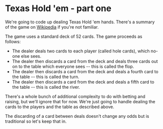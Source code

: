 # Texas Hold 'em - part one

We're going to code up dealing Texas Hold 'em hands. There's a summary of the game on
[Wikipedia](https://en.wikipedia.org/wiki/Texas_hold_%27em) if you're not familiar.

The game uses a standard deck of 52 cards. The game proceeds as follows:

- The dealer deals two cards to each player (called hole cards), which no-one else sees.
- The dealer then discards a card from the deck and deals three cards out on to the table which everyone sees -- this is
  called the flop.
- The dealer then discards a card from the deck and deals a fourth card to the table -- this is called the turn.
- The dealer then discards a card from the deck and deals a fifth card to the table -- this is called the river.

There's a whole bunch of additional complexity to do with betting and raising, but we'll ignore that for now. We're just
going to handle dealing the cards to the players and the table as described above.

The discarding of a card between deals doesn't change any odds but is traditional so let's keep that in.
